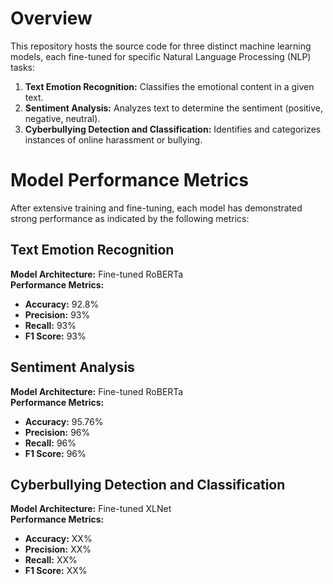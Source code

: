 # Overview
This repository hosts the source code for three distinct machine learning models, each fine-tuned for specific Natural Language Processing (NLP) tasks:

1. **Text Emotion Recognition:** Classifies the emotional content in a given text.
2. **Sentiment Analysis:** Analyzes text to determine the sentiment (positive, negative, neutral).
3. **Cyberbullying Detection and Classification:** Identifies and categorizes instances of online harassment or bullying.

# Model Performance Metrics
After extensive training and fine-tuning, each model has demonstrated strong performance as indicated by the following metrics:

## Text Emotion Recognition

**Model Architecture:** Fine-tuned RoBERTa  
**Performance Metrics:**  
- **Accuracy:** 92.8%  
- **Precision:** 93%  
- **Recall:** 93%  
- **F1 Score:** 93%   

## Sentiment Analysis

**Model Architecture:** Fine-tuned RoBERTa   
**Performance Metrics:**  
- **Accuracy:** 95.76%  
- **Precision:** 96%  
- **Recall:** 96%  
- **F1 Score:** 96%  

## Cyberbullying Detection and Classification

**Model Architecture:** Fine-tuned XLNet  
**Performance Metrics:**  
- **Accuracy:** XX%  
- **Precision:** XX%  
- **Recall:** XX%  
- **F1 Score:** XX%  
